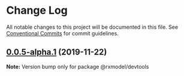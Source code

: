 # Change Log

All notable changes to this project will be documented in this file.
See [Conventional Commits](https://conventionalcommits.org) for commit guidelines.

## [0.0.5-alpha.1](https://github.com/yoyooyooo/rxmodel/compare/@rxmodel/devtools@0.0.5-alpha.0...@rxmodel/devtools@0.0.5-alpha.1) (2019-11-22)

**Note:** Version bump only for package @rxmodel/devtools
